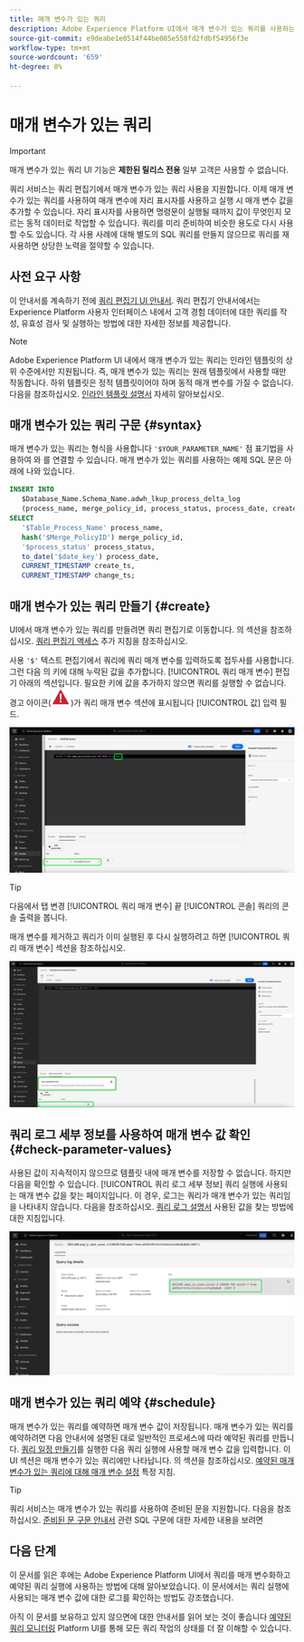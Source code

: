 ```yaml
---
title: 매개 변수가 있는 쿼리
description: Adobe Experience Platform UI에서 매개 변수가 있는 쿼리를 사용하는 방법에 대해 알아봅니다.
source-git-commit: e9deabe1e0514f44be085e558fd2fdbf54956f3e
workflow-type: tm+mt
source-wordcount: '659'
ht-degree: 0%

---
```


# 매개 변수가 있는 쿼리

>[!IMPORTANT]
>
>매개 변수가 있는 쿼리 UI 기능은 **제한된 릴리스 전용** 일부 고객은 사용할 수 없습니다.

쿼리 서비스는 쿼리 편집기에서 매개 변수가 있는 쿼리 사용을 지원합니다. 이제 매개 변수가 있는 쿼리를 사용하여 매개 변수에 자리 표시자를 사용하고 실행 시 매개 변수 값을 추가할 수 있습니다. 자리 표시자를 사용하면 명령문이 실행될 때까지 값이 무엇인지 모르는 동적 데이터로 작업할 수 있습니다. 쿼리를 미리 준비하여 비슷한 용도로 다시 사용할 수도 있습니다. 각 사용 사례에 대해 별도의 SQL 쿼리를 만들지 않으므로 쿼리를 재사용하면 상당한 노력을 절약할 수 있습니다.

## 사전 요구 사항

이 안내서를 계속하기 전에 [쿼리 편집기 UI 안내서](./user-guide.md). 쿼리 편집기 안내서에서는 Experience Platform 사용자 인터페이스 내에서 고객 경험 데이터에 대한 쿼리를 작성, 유효성 검사 및 실행하는 방법에 대한 자세한 정보를 제공합니다.

>[!NOTE]
>
>Adobe Experience Platform UI 내에서 매개 변수가 있는 쿼리는 인라인 템플릿의 상위 수준에서만 지원됩니다. 즉, 매개 변수가 있는 쿼리는 원래 템플릿에서 사용할 때만 작동합니다. 하위 템플릿은 정적 템플릿이어야 하며 동적 매개 변수를 가질 수 없습니다. 다음을 참조하십시오. [인라인 템플릿 설명서](../essential-concepts/inline-templates.md) 자세히 알아보십시오.

## 매개 변수가 있는 쿼리 구문 {#syntax}

매개 변수가 있는 쿼리는 형식을 사용합니다 `'$YOUR_PARAMETER_NAME'` 점 표기법을 사용하여 와 를 연결할 수 있습니다. 매개 변수가 있는 쿼리를 사용하는 예제 SQL 문은 아래에 나와 있습니다.

```sql
INSERT INTO
   $Database_Name.Schema_Name.adwh_lkup_process_delta_log
   (process_name, merge_policy_id, process_status, process_date, create_ts, change_ts)
SELECT
   '$Table_Process_Name' process_name,
   hash('$Merge_PolicyID') merge_policy_id,
   '$process_status' process_status,
   to_date('$date_key') process_date,
   CURRENT_TIMESTAMP create_ts,
   CURRENT_TIMESTAMP change_ts;
```

## 매개 변수가 있는 쿼리 만들기 {#create}

UI에서 매개 변수가 있는 쿼리를 만들려면 쿼리 편집기로 이동합니다. 의 섹션을 참조하십시오. [쿼리 편집기 액세스](./user-guide.md#accessing-query-editor) 추가 지침을 참조하십시오.

사용 `'$'` 텍스트 편집기에서 쿼리에 쿼리 매개 변수를 입력하도록 접두사를 사용합니다. 그런 다음 의 키에 대해 누락된 값을 추가합니다. [!UICONTROL 쿼리 매개 변수] 편집기 아래의 섹션입니다. 필요한 키에 값을 추가하지 않으면 쿼리를 실행할 수 없습니다. 경고 아이콘(![경고 아이콘.](../images/ui/parameterized-queries/alert-icon.png))가 쿼리 매개 변수 섹션에 표시됩니다 [!UICONTROL 값] 입력 필드.

![매개 변수가 있는 쿼리와 쿼리 매개 변수 섹션이 강조 표시된 쿼리 편집기.](../images/ui/parameterized-queries/parameterized-query.png)

>[!TIP]
>
>다음에서 탭 변경 [!UICONTROL 쿼리 매개 변수] 끝 [!UICONTROL 콘솔] 쿼리의 콘솔 출력을 봅니다.

매개 변수를 제거하고 쿼리가 이미 실행된 후 다시 실행하려고 하면 [!UICONTROL 쿼리 매개 변수] 섹션을 참조하십시오.

![값 필드가 비어 있고 쿼리 매개 변수 오류가 강조 표시된 쿼리 편집기.](../images/ui/parameterized-queries/query-parameter-error.png)

## 쿼리 로그 세부 정보를 사용하여 매개 변수 값 확인 {#check-parameter-values}

사용된 값이 지속적이지 않으므로 템플릿 내에 매개 변수를 저장할 수 없습니다. 하지만 다음을 확인할 수 있습니다. [!UICONTROL 쿼리 로그 세부 정보] 쿼리 실행에 사용되는 매개 변수 값을 찾는 페이지입니다. 이 경우, 로그는 쿼리가 매개 변수가 있는 쿼리임을 나타내지 않습니다. 다음을 참조하십시오. [쿼리 로그 설명서](./query-logs.md) 사용된 값을 찾는 방법에 대한 지침입니다.

![세부 정보 섹션에서 강조 표시된 매개 변수가 있는 쿼리의 SQL을 사용하여 쿼리 로그 보기.](../images/ui/parameterized-queries/parameterized-query-logs.png)

<!-- improve screenshot above ^ I am waiting for a scheduled run to complete -->

## 매개 변수가 있는 쿼리 예약 {#schedule}

매개 변수가 있는 쿼리를 예약하면 매개 변수 값이 저장됩니다. 매개 변수가 있는 쿼리를 예약하려면 다음 안내서에 설명된 대로 일반적인 프로세스에 따라 예약된 쿼리를 만듭니다. [쿼리 일정 만들기](./query-schedules.md#create-schedule)를 실행한 다음 쿼리 실행에 사용할 매개 변수 값을 입력합니다. 이 UI 섹션은 매개 변수가 있는 쿼리에만 나타납니다. 의 섹션을 참조하십시오. [예약된 매개 변수가 있는 쿼리에 대해 매개 변수 설정](./query-schedules.md#set-parameters) 특정 지침.

>[!TIP]
>
>쿼리 서비스는 매개 변수가 있는 쿼리를 사용하여 준비된 문을 지원합니다. 다음을 참조하십시오. [준비된 문 구문 안내서](../sql/prepared-statements.md) 관련 SQL 구문에 대한 자세한 내용을 보려면

## 다음 단계

이 문서를 읽은 후에는 Adobe Experience Platform UI에서 쿼리를 매개 변수화하고 예약된 쿼리 실행에 사용하는 방법에 대해 알아보았습니다. 이 문서에서는 쿼리 실행에 사용되는 매개 변수 값에 대한 로그를 확인하는 방법도 강조했습니다.

아직 이 문서를 보유하고 있지 않으면에 대한 안내서를 읽어 보는 것이 좋습니다 [예약된 쿼리 모니터링](./monitor-queries.md) Platform UI를 통해 모든 쿼리 작업의 상태를 더 잘 이해할 수 있습니다.
